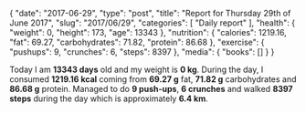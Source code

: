 {
    "date": "2017-06-29",
    "type": "post",
    "title": "Report for Thursday 29th of June 2017",
    "slug": "2017\/06\/29",
    "categories": [
        "Daily report"
    ],
    "health": {
        "weight": 0,
        "height": 173,
        "age": 13343
    },
    "nutrition": {
        "calories": 1219.16,
        "fat": 69.27,
        "carbohydrates": 71.82,
        "protein": 86.68
    },
    "exercise": {
        "pushups": 9,
        "crunches": 6,
        "steps": 8397
    },
    "media": {
        "books": []
    }
}

Today I am <strong>13343 days</strong> old and my weight is <strong>0 kg</strong>. During the day, I consumed <strong>1219.16 kcal</strong> coming from <strong>69.27 g</strong> fat, <strong>71.82 g</strong> carbohydrates and <strong>86.68 g</strong> protein. Managed to do <strong>9 push-ups</strong>, <strong>6 crunches</strong> and walked <strong>8397 steps</strong> during the day which is approximately <strong>6.4 km</strong>.